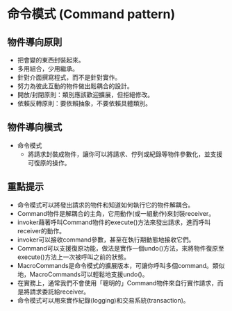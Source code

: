# 命令模式 (Command pattern)
## 物件導向原則
* 把會變的東西封裝起來。
* 多用組合，少用繼承。
* 針對介面撰寫程式，而不是針對實作。
* 努力為彼此互動的物件做出鬆耦合的設計。
* 開放/封閉原則：類別應該歡迎擴展，但拒絕修改。
* 依賴反轉原則：要依賴抽象，不要依賴具體類別。

## 物件導向模式
* 命令模式
  * 將請求封裝成物件，讓你可以將請求、佇列或紀錄等物件參數化，並支援可復原的操作。

## 重點提示
* 命令模式可以將發出請求的物件和知道如何執行它的物件解耦合。
* Command物件是解耦合的主角，它用動作(或一組動作)來封裝receiver。
* invoker藉著呼叫Command物件的execute()方法來發出請求，進而呼叫receiver的動作。
* invoker可以接收command參數，甚至在執行期動態地接收它們。
* Command可以支援復原功能，做法是實作一個undo()方法，來將物件復原至execute()方法上一次被呼叫之前的狀態。
* MacroCommands是命令模式的擴展版本，可讓你呼叫多個command。類似地，MacroCommands可以輕鬆地支援undo()。
* 在實務上，通常我們不會使用「聰明的」Command物件來自行實作請求，而是將請求委託給receiver。
* 命令模式可以用來實作紀錄(logging)和交易系統(transaction)。